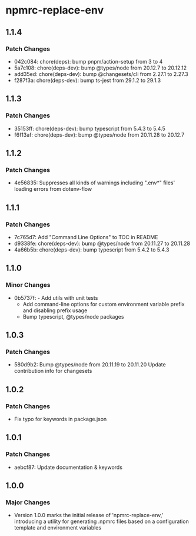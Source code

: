 # npmrc-replace-env

## 1.1.4

### Patch Changes

- 042c084: chore(deps): bump pnpm/action-setup from 3 to 4
- 5a7c108: chore(deps-dev): bump @types/node from 20.12.7 to 20.12.12
- add35ed: chore(deps-dev): bump @changesets/cli from 2.27.1 to 2.27.3
- f287f3a: chore(deps-dev): bump ts-jest from 29.1.2 to 29.1.3

## 1.1.3

### Patch Changes

- 35153ff: chore(deps-dev): bump typescript from 5.4.3 to 5.4.5
- f6f13af: chore(deps-dev): bump @types/node from 20.11.28 to 20.12.7

## 1.1.2

### Patch Changes

- 4e56835: Suppresses all kinds of warnings including ".env\*" files' loading errors from dotenv-flow

## 1.1.1

### Patch Changes

- 7c765d7: Add "Command Line Options" to TOC in README
- d9338fe: chore(deps-dev): bump @types/node from 20.11.27 to 20.11.28
- 4a66b5b: chore(deps-dev): bump typescript from 5.4.2 to 5.4.3

## 1.1.0

### Minor Changes

- 0b5737f: - Add utils with unit tests
  - Add command-line options for custom environment variable prefix and disabling prefix usage
  - Bump typescript, @types/node packages

## 1.0.3

### Patch Changes

- 580d9b2: Bump @types/node from 20.11.19 to 20.11.20
  Update contribution info for changesets

## 1.0.2

### Patch Changes

- Fix typo for keywords in package.json

## 1.0.1

### Patch Changes

- aebcf87: Update documentation & keywords

## 1.0.0

### Major Changes

- Version 1.0.0 marks the initial release of 'npmrc-replace-env,' introducing a utility for generating .npmrc files based on a configuration template and environment variables

